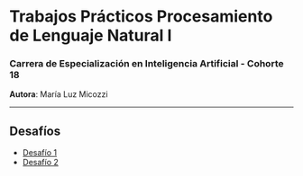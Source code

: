 # Trabajos Prácticos Procesamiento de Lenguaje Natural I

### Carrera de Especialización en Inteligencia Artificial - Cohorte 18

**Autora**: María Luz Micozzi

---

## Desafíos

- [Desafío 1](https://github.com/mlmicozzi/PLN/blob/main/Desafio_1_Micozzi.ipynb)
- [Desafío 2](https://github.com/mlmicozzi/PLN/blob/main/Desafio_2_Micozzi.ipynb)
